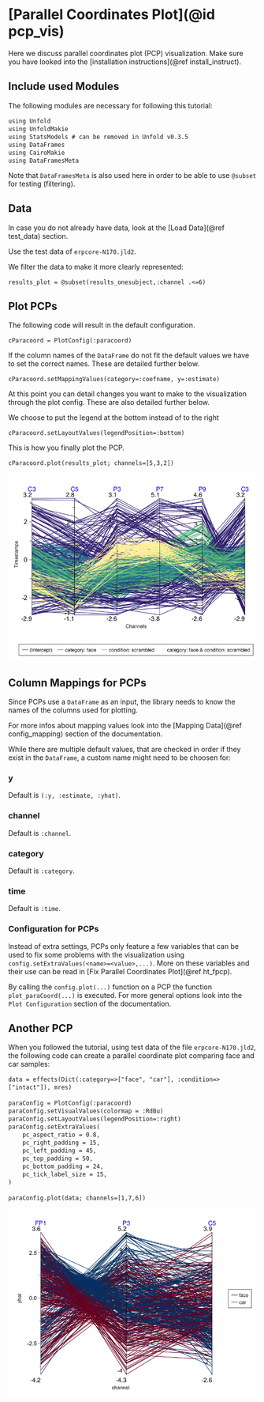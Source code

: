 # [Parallel Coordinates Plot](@id pcp_vis)

Here we discuss parallel coordinates plot (PCP) visualization. 
Make sure you have looked into the [installation instructions](@ref install_instruct).

## Include used Modules
The following modules are necessary for following this tutorial:
```
using Unfold
using UnfoldMakie
using StatsModels # can be removed in Unfold v0.3.5
using DataFrames
using CairoMakie
using DataFramesMeta
```

Note that `DataFramesMeta` is also used here in order to be able to use `@subset` for testing (filtering).

## Data
In case you do not already have data, look at the [Load Data](@ref test_data) section. 

Use the test data of `erpcore-N170.jld2`.

We filter the data to make it more clearly represented:
```
results_plot = @subset(results_onesubject,:channel .<=6)
```

## Plot PCPs

The following code will result in the default configuration. 
```
cParacoord = PlotConfig(:paracoord)
```
If the column names of the `DataFrame` do not fit the default values we have to set the correct names. These are detailed further below.
```
cParacoord.setMappingValues(category=:coefname, y=:estimate)
```
At this point you can detail changes you want to make to the visualization through the plot config. These are also detailed further below. 

We choose to put the legend at the bottom instead of to the right
```
cParacoord.setLayoutValues(legendPosition=:bottom)
```

This is how you finally plot the PCP.
```
cParacoord.plot(results_plot; channels=[5,3,2])
```

![Default PCP](../images/para_coord_default.png)

## Column Mappings for PCPs

Since PCPs use a `DataFrame` as an input, the library needs to know the names of the columns used for plotting.

For more infos about mapping values look into the [Mapping Data](@ref config_mapping) section of the documentation.

While there are multiple default values, that are checked in order if they exist in the `DataFrame`, a custom name might need to be choosen for:

### y
Default is `(:y, :estimate, :yhat)`.

### channel
Default is `:channel`.

### category
Default is `:category`.

### time
Default is `:time`.

### Configuration for PCPs

Instead of extra settings, PCPs only feature a few variables that can be used to fix some problems with the visualization using `config.setExtraValues(<name>=<value>,...)`.
More on these variables and their use can be read in [Fix Parallel Coordinates Plot](@ref ht_fpcp).

By calling the `config.plot(...)` function on a PCP the function `plot_paraCoord(...)` is executed.
For more general options look into the `Plot Configuration` section of the documentation.

## Another PCP

When you followed the tutorial, using test data of the file `erpcore-N170.jld2`, the following code can create a parallel coordinate plot comparing face and car samples:

```
data = effects(Dict(:category=>["face", "car"], :condition=>["intact"]), mres)

paraConfig = PlotConfig(:paracoord)
paraConfig.setVisualValues(colormap = :RdBu)
paraConfig.setLayoutValues(legendPosition=:right)
paraConfig.setExtraValues(
    pc_aspect_ratio = 0.8,
    pc_right_padding = 15,
    pc_left_padding = 45,
    pc_top_padding = 50,
    pc_bottom_padding = 24,
    pc_tick_label_size = 15,
)

paraConfig.plot(data; channels=[1,7,6])
```

![Alternative PCP](../images/PCP_alt.png)